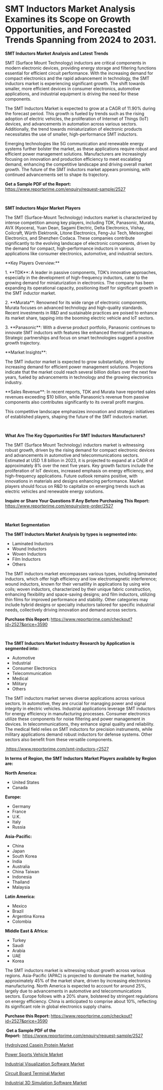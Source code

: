 <p><h1>SMT Inductors Market Analysis Examines its Scope on Growth Opportunities, and Forecasted Trends Spanning from 2024 to 2031.</h1></p><p><strong>SMT Inductors Market Analysis and Latest Trends</strong></p>
<p><p>SMT (Surface Mount Technology) inductors are critical components in modern electronic devices, providing energy storage and filtering functions essential for efficient circuit performance. With the increasing demand for compact electronics and the rapid advancement in technology, the SMT inductors market is experiencing significant growth. The shift towards smaller, more efficient devices in consumer electronics, automotive applications, and industrial equipment is driving the need for these components.</p><p>The SMT Inductors Market is expected to grow at a CAGR of 11.90% during the forecast period. This growth is fueled by trends such as the rising adoption of electric vehicles, the proliferation of Internet of Things (IoT) devices, and advancements in automation across various sectors. Additionally, the trend towards miniaturization of electronic products necessitates the use of smaller, high-performance SMT inductors.</p><p>Emerging technologies like 5G communication and renewable energy systems further bolster the market, as these applications require robust and efficient power management solutions. Manufacturers are increasingly focusing on innovation and production efficiency to meet escalating demand, enhancing the competitive landscape and driving overall market growth. The future of the SMT inductors market appears promising, with continued advancements set to shape its trajectory.</p></p>
<p><strong>Get a Sample PDF of the Report:&nbsp;</strong> <a href="https://www.reportprime.com/enquiry/request-sample/2527?utm_campaign=1832&utm_medium=2&utm_source=Github&utm_content=ia&utm_term=27112024&utm_id=smt-inductors">https://www.reportprime.com/enquiry/request-sample/2527</a></p>
<p>&nbsp;</p>
<p><strong>SMT Inductors Major Market Players</strong></p>
<p><p>The SMT (Surface-Mount Technology) inductors market is characterized by intense competition among key players, including TDK, Panasonic, Murata, AVX (Kyocera), Yuan Dean, Sagami Electric, Delta Electronics, Vishay, Coilcraft, Würth Elektronik, Litone Electronics, Feng-Jui Tech, Meisongbei Electronics, and Shenzhen Codaca. These companies contribute significantly to the evolving landscape of electronic components, driven by the demand for compact, high-performance inductors in various applications like consumer electronics, automotive, and industrial sectors.</p><p>**Key Players Overview:**</p><p>1. **TDK**: A leader in passive components, TDK’s innovative approaches, especially in the development of high-frequency inductors, cater to the growing demand for miniaturization in electronics. The company has been expanding its operational capacity, positioning itself for significant growth in the SMT inductor market.</p><p>2. **Murata**: Renowned for its wide range of electronic components, Murata focuses on advanced technology and high-quality standards. Recent investments in R&D and sustainable practices are poised to enhance its market share, tapping into the booming electric vehicle and IoT sectors.</p><p>3. **Panasonic**: With a diverse product portfolio, Panasonic continues to innovate SMT inductors with features like enhanced thermal performance. Strategic partnerships and focus on smart technologies suggest a positive growth trajectory.</p><p>**Market Insights**: </p><p>The SMT inductor market is expected to grow substantially, driven by increasing demand for efficient power management solutions. Projections indicate that the market could reach several billion dollars over the next few years, fueled by advancements in technology and the growing electronics industry.</p><p>**Sales Revenue**: In recent reports, TDK and Murata have reported sales revenues exceeding $10 billion, while Panasonic’s revenue from passive components also contributes significantly to its overall profit margins.</p><p>This competitive landscape emphasizes innovation and strategic initiatives of established players, shaping the future of the SMT inductors market.</p></p>
<p>&nbsp;</p>
<p><strong>What Are The Key Opportunities For SMT Inductors Manufacturers?</strong></p>
<p><p>The SMT (Surface Mount Technology) inductors market is witnessing robust growth, driven by the rising demand for compact electronic devices and advancements in automotive and telecommunications sectors. Estimated at USD 1.8 billion in 2023, it is projected to expand at a CAGR of approximately 8% over the next five years. Key growth factors include the proliferation of IoT devices, increased emphasis on energy efficiency, and high-frequency applications. Future outlook remains positive, with innovations in materials and designs enhancing performance. Market players should focus on R&D to capitalize on emerging trends such as electric vehicles and renewable energy solutions.</p></p>
<p><strong>Inquire or Share Your Questions If Any Before Purchasing This Report:</strong> <a href="https://www.reportprime.com/enquiry/pre-order/2527?utm_campaign=1832&utm_medium=2&utm_source=Github&utm_content=ia&utm_term=27112024&utm_id=smt-inductors">https://www.reportprime.com/enquiry/pre-order/2527</a></p>
<p>&nbsp;</p>
<p><strong>Market Segmentation</strong></p>
<p><strong>The SMT Inductors Market Analysis by types is segmented into:</strong></p>
<p><ul><li>Laminated Inductors</li><li>Wound Inductors</li><li>Woven Inductors</li><li>Film Inductors</li><li>Others</li></ul></p>
<p><p>The SMT inductors market encompasses various types, including laminated inductors, which offer high efficiency and low electromagnetic interference; wound inductors, known for their versatility in applications by using wire coils; woven inductors, characterized by their unique fabric construction, enhancing flexibility and space-saving designs; and film inductors, utilizing thin films for improved performance and stability. Other categories may include hybrid designs or specialty inductors tailored for specific industrial needs, collectively driving innovation and demand across sectors.</p></p>
<p><strong>Purchase this Report:&nbsp;</strong><a href="https://www.reportprime.com/checkout?id=2527&price=3590&utm_campaign=1832&utm_medium=2&utm_source=Github&utm_content=ia&utm_term=27112024&utm_id=smt-inductors">https://www.reportprime.com/checkout?id=2527&price=3590</a></p>
<p>&nbsp;</p>
<p><strong>The SMT Inductors Market Industry Research by Application is segmented into:</strong></p>
<p><ul><li>Automotive</li><li>Industrial</li><li>Consumer Electronics</li><li>Telecommunication</li><li>Medical</li><li>Military</li><li>Others</li></ul></p>
<p><p>The SMT inductors market serves diverse applications across various sectors. In automotive, they are crucial for managing power and signal integrity in electric vehicles. Industrial applications leverage SMT inductors for energy efficiency in manufacturing processes. Consumer electronics utilize these components for noise filtering and power management in devices. In telecommunications, they enhance signal quality and reliability. The medical field relies on SMT inductors for precision instruments, while military applications demand robust inductors for defense systems. Other sectors also benefit from these versatile components.</p></p>
<p><a href="https://www.reportprime.com/smt-inductors-r2527?utm_campaign=1832&utm_medium=2&utm_source=Github&utm_content=ia&utm_term=27112024&utm_id=smt-inductors">&nbsp;https://www.reportprime.com/smt-inductors-r2527</a></p>
<p><strong>In terms of Region, the SMT Inductors Market Players available by Region are:</strong></p>
<p>
    <p> <strong> North America: </strong>
        <ul>
            <li>United States</li>
            <li>Canada</li>
        </ul>
        </p> 
    <p> <strong> Europe: </strong>
        <ul>
            <li>Germany</li>
            <li>France</li>
            <li>U.K.</li>
            <li>Italy</li>
            <li>Russia</li>
        </ul>
        </p> 
    <p> <strong> Asia-Pacific: </strong>
        <ul>
            <li>China</li>
            <li>Japan</li>
            <li>South Korea</li>
            <li>India</li>
            <li>Australia</li>
            <li>China Taiwan</li>
            <li>Indonesia</li>
            <li>Thailand</li>
            <li>Malaysia</li>
        </ul>
        </p> 
    <p> <strong> Latin America: </strong>
        <ul>
            <li>Mexico</li>
            <li>Brazil</li>
            <li>Argentina Korea</li>
            <li>Colombia</li>
        </ul>
        </p> 
    <p> <strong> Middle East & Africa: </strong>
        <ul>
            <li>Turkey</li>
            <li>Saudi</li>
            <li>Arabia</li>
            <li>UAE</li>
            <li>Korea</li>
        </ul>
    </p>
    </p>
<p><p>The SMT inductors market is witnessing robust growth across various regions. Asia-Pacific (APAC) is projected to dominate the market, holding approximately 45% of the market share, driven by increasing electronics manufacturing. North America is expected to account for around 25%, largely due to advancements in automotive and telecommunications sectors. Europe follows with a 20% share, bolstered by stringent regulations on energy efficiency. China is anticipated to comprise about 10%, reflecting its significant role in global electronics supply chains.</p></p>
<p><strong>Purchase this Report: </strong><a href="https://www.reportprime.com/checkout?id=2527&price=3590&utm_campaign=1832&utm_medium=2&utm_source=Github&utm_content=ia&utm_term=27112024&utm_id=smt-inductors">https://www.reportprime.com/checkout?id=2527&price=3590</a></p>
<p>&nbsp;<strong>Get a Sample PDF of the Report:&nbsp;&nbsp;</strong><a href="https://www.reportprime.com/enquiry/request-sample/2527?utm_campaign=1832&utm_medium=2&utm_source=Github&utm_content=ia&utm_term=27112024&utm_id=smt-inductors">https://www.reportprime.com/enquiry/request-sample/2527</a></p>
<p><strong></strong></p>
<p><p><a href="https://www.linkedin.com/pulse/hydrolyzed-casein-protein-market-refracting-trends-tzdae?utm_campaign=1832&utm_medium=2&utm_source=Github&utm_content=ia&utm_term=27112024&utm_id=smt-inductors">Hydrolyzed Casein Protein Market</a></p><p><a href="https://www.linkedin.com/pulse/market-leaders-laggards-global-power-sports-vehicle-trends-jwzae?utm_campaign=1832&utm_medium=2&utm_source=Github&utm_content=ia&utm_term=27112024&utm_id=smt-inductors">Power Sports Vehicle Market</a></p><p><a href="https://issuu.com/reportprime-2/docs/industrial-visualization-software-m_2e6f6571debbfa?utm_campaign=1832&utm_medium=2&utm_source=Github&utm_content=ia&utm_term=27112024&utm_id=smt-inductors">Industrial Visualization Software Market</a></p><p><a href="https://github.com/AKSHATREPORTPRIME/Market-Research-Report-List-6/blob/main/circuit-board-terminal-market.md?utm_campaign=1832&utm_medium=2&utm_source=Github&utm_content=ia&utm_term=27112024&utm_id=smt-inductors">Circuit Board Terminal Market</a></p><p><a href="https://issuu.com/reportprime-2/docs/industrial-3d-simulation-software-m_e63a0e7f286f7c?utm_campaign=1832&utm_medium=2&utm_source=Github&utm_content=ia&utm_term=27112024&utm_id=smt-inductors">Industrial 3D Simulation Software Market</a></p></p>